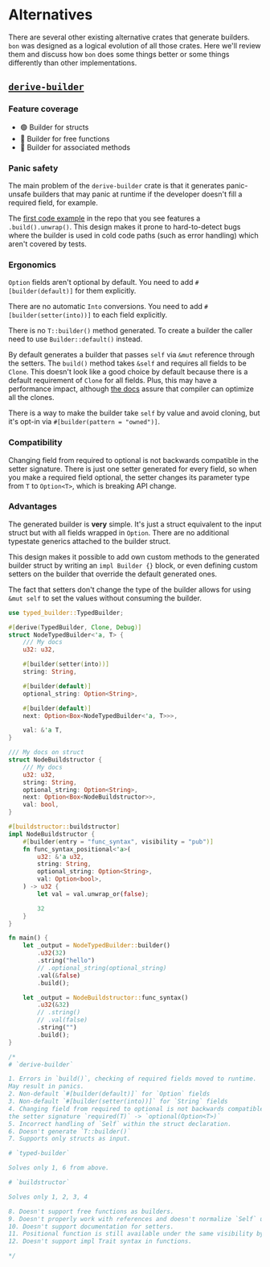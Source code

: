 # Alternatives

There are several other existing alternative crates that generate builders. `bon` was designed as a logical evolution of all those crates. Here we'll review them and discuss how `bon` does some things better or some things differently than other implementations.

## [`derive-builder`](https://docs.rs/derive_builder)

### Feature coverage

- 🟢 Builder for structs
- 🔴 Builder for free functions
- 🔴 Builder for associated methods

### Panic safety

The main problem of the `derive-builder` crate is that it generates panic-unsafe builders that may panic at runtime if the developer doesn't fill a required field, for example.

The [first code example](https://github.com/colin-kiegel/rust-derive-builder#how-it-works) in the repo that you see features a `.build().unwrap()`. This design makes it prone to hard-to-detect bugs where the builder is used in cold code paths (such as error handling) which aren't covered by tests.

### Ergonomics

`Option` fields aren't optional by default. You need to add `#[builder(default)]` for them explicitly.

There are no automatic `Into` conversions. You need to add `#[builder(setter(into))]` to each field explicitly.

There is no `T::builder()` method generated. To create a builder the caller need to use `Builder::default()` instead.

By default generates a builder that passes `self` via `&mut` reference through the setters. The `build()` method takes `&self` and requires all fields to be `Clone`. This doesn't look like a good choice by default because there is a default requirement of `Clone` for all fields. Plus, this may have a performance impact, although [the docs](https://docs.rs/derive_builder/latest/derive_builder/#-performance-considerations) assure that compiler can optimize all the clones.

There is a way to make the builder take `self` by value and avoid cloning, but it's opt-in via `#[builder(pattern = "owned")]`.

### Compatibility

Changing field from required to optional is not backwards compatible in
the setter signature. There is just one setter generated for every field, so when you make a required field optional, the setter changes its parameter type from `T` to `Option<T>`, which is breaking API change.

### Advantages

The generated builder is **very** simple. It's just a struct equivalent to the input struct but with all fields wrapped in `Option`. There are no additional typestate generics attached to the builder struct.

This design makes it possible to add own custom methods to the generated builder struct by writing an `impl Builder {}` block, or even defining custom setters on the builder that override the default generated ones.


The fact that setters don't change the type of the builder allows for using `&mut self` to set the values without consuming the builder.


```rust
use typed_builder::TypedBuilder;

#[derive(TypedBuilder, Clone, Debug)]
struct NodeTypedBuilder<'a, T> {
    /// My docs
    u32: u32,

    #[builder(setter(into))]
    string: String,

    #[builder(default)]
    optional_string: Option<String>,

    #[builder(default)]
    next: Option<Box<NodeTypedBuilder<'a, T>>>,

    val: &'a T,
}

/// My docs on struct
struct NodeBuildstructor {
    /// My docs
    u32: u32,
    string: String,
    optional_string: Option<String>,
    next: Option<Box<NodeBuildstructor>>,
    val: bool,
}

#[buildstructor::buildstructor]
impl NodeBuildstructor {
    #[builder(entry = "func_syntax", visibility = "pub")]
    fn func_syntax_positional<'a>(
        u32: &'a u32,
        string: String,
        optional_string: Option<String>,
        val: Option<bool>,
    ) -> u32 {
        let val = val.unwrap_or(false);

        32
    }
}

fn main() {
    let _output = NodeTypedBuilder::builder()
        .u32(32)
        .string("hello")
        // .optional_string(optional_string)
        .val(&false)
        .build();

    let _output = NodeBuildstructor::func_syntax()
        .u32(&32)
        // .string()
        // .val(false)
        .string("")
        .build();
}

/*
# `derive-builder`

1. Errors in `build()`, checking of required fields moved to runtime.
May result in panics.
2. Non-default `#[builder(default)]` for `Option` fields
3. Non-default `#[builder(setter(into))]` for `String` fields
4. Changing field from required to optional is not backwards compatible in
the setter signature `required(T)` -> `optional(Option<T>)`
5. Incorrect handling of `Self` within the struct declaration.
6. Doesn't generate `T::builder()`
7. Supports only structs as input.

# `typed-builder`

Solves only 1, 6 from above.

# `buildstructor`

Solves only 1, 2, 3, 4

8. Doesn't support free functions as builders.
9. Doesn't properly work with references and doesn't normalize `Self` usages.
10. Doesn't support documentation for setters.
11. Positional function is still available under the same visibility by default.
12. Doesn't support impl Trait syntax in functions.

*/
```
